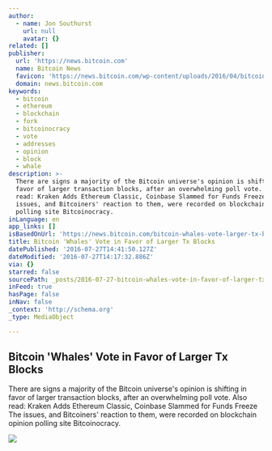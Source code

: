 ```yaml
---
author:
  - name: Jon Southurst
    url: null
    avatar: {}
related: []
publisher:
  url: 'https://news.bitcoin.com'
  name: Bitcoin News
  favicon: 'https://news.bitcoin.com/wp-content/uploads/2016/04/bitcoin_fav.png'
  domain: news.bitcoin.com
keywords:
  - bitcoin
  - ethereum
  - blockchain
  - fork
  - bitcoinocracy
  - vote
  - addresses
  - opinion
  - block
  - whale
description: >-
  There are signs a majority of the Bitcoin universe's opinion is shifting in
  favor of larger transaction blocks, after an overwhelming poll vote. Also
  read: Kraken Adds Ethereum Classic, Coinbase Slammed for Funds Freeze The
  issues, and Bitcoiners' reaction to them, were recorded on blockchain opinion
  polling site Bitcoinocracy.
inLanguage: en
app_links: []
isBasedOnUrl: 'https://news.bitcoin.com/bitcoin-whales-vote-larger-tx-blocks/'
title: Bitcoin 'Whales' Vote in Favor of Larger Tx Blocks
datePublished: '2016-07-27T14:41:50.127Z'
dateModified: '2016-07-27T14:17:32.886Z'
via: {}
starred: false
sourcePath: _posts/2016-07-27-bitcoin-whales-vote-in-favor-of-larger-tx-blocks.md
inFeed: true
hasPage: false
inNav: false
_context: 'http://schema.org'
_type: MediaObject

---
```

<article style=""><h1>Bitcoin 'Whales' Vote in Favor of Larger Tx Blocks</h1><p>There are signs a majority of the Bitcoin universe's opinion is shifting in favor of larger transaction blocks, after an overwhelming poll vote. Also read: Kraken Adds Ethereum Classic, Coinbase Slammed for Funds Freeze The issues, and Bitcoiners' reaction to them, were recorded on blockchain opinion polling site Bitcoinocracy.</p><img src="https://news.bitcoin.com/wp-content/uploads/2016/07/whale.jpg" /></article>